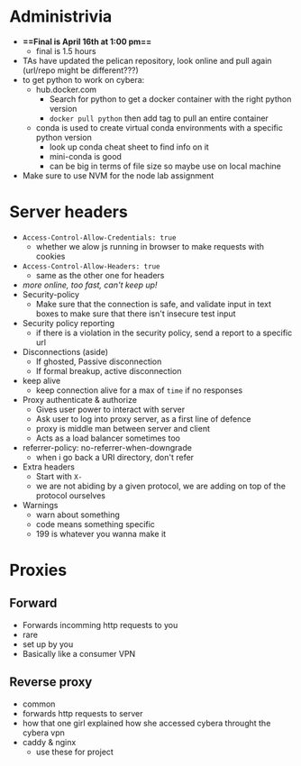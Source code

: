 # Administrivia
- **==Final is April 16th at 1:00 pm==**
	- final is 1.5 hours
- TAs have updated the pelican repository, look online and pull again (url/repo might be different???)
- to get python to work on cybera:
	- hub.docker.com
		- Search for python to get a docker container with the right python version
		- `docker pull python` then add tag to pull an entire container
	- conda is used to create virtual conda environments with a specific python version
		- look up conda cheat sheet to find info on it
		- mini-conda is good
		- can be big in terms of file size so maybe use on local machine
- Make sure to use NVM for the node lab assignment
# Server headers
- `Access-Control-Allow-Credentials: true`
	- whether we alow js running in browser to make requests with cookies
- `Access-Control-Allow-Headers: true`
	- same as the other one for headers
- *more online, too fast, can't keep up!*
- Security-policy
	- Make sure that the connection is safe, and validate input in text boxes to make sure that there isn't insecure test input
- Security policy reporting
	- if there is a violation in the security policy, send a report to a specific url
- Disconnections (aside)
	- If ghosted, Passive disconnection
	- If formal breakup, active disconnection
- keep alive
	- keep connection alive for a max of `time` if no responses
- Proxy authenticate & authorize
	- Gives user power to interact with server
	- Ask user to log into proxy server, as a first line of defence
	- proxy is middle man between server and client
	- Acts as a load balancer sometimes too
- referrer-policy:  no-referrer-when-downgrade
	- when i go back a URI directory, don't refer
- Extra headers
	- Start with `X-`
	- we are not abiding by a given protocol, we are adding on top of the protocol ourselves
- Warnings
	- warn about something
	- code means something specific
	- 199 is whatever you wanna make it
# Proxies
## Forward
- Forwards incomming http requests to you
- rare
- set up by you
- Basically like a consumer VPN
## Reverse proxy
- common
- forwards http requests to server
- how that one girl explained how she accessed cybera throught the cybera vpn
- caddy & nginx
	- use these for project